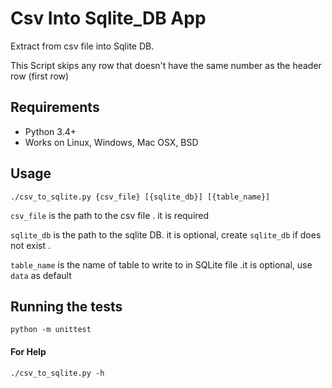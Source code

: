 #  Csv Into Sqlite_DB App

Extract from csv file into Sqlite DB.

 This Script skips any row that doesn't have the same number as the header row (first row)
## Requirements
* Python 3.4+
* Works on Linux, Windows, Mac OSX, BSD

## Usage
```
./csv_to_sqlite.py {csv_file} [{sqlite_db}] [{table_name}]

```
`csv_file` is the path to the csv file . it is required

 `sqlite_db` is the path to the sqlite DB. it is optional, create `sqlite_db` if does not exist .

 `table_name` is the name of table to write to in SQLite file .it is optional, use `data` as default


## Running the tests
```
python -m unittest
```

#### For Help
```
./csv_to_sqlite.py -h

```
